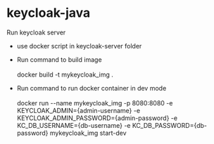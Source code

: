 # keycloak-java

Run keycloak server
- use docker script in keycloak-server folder

- Run command to build image <br/><br/>
	docker build -t mykeycloak_img .

- Run command to run docker container in dev mode  <br/><br/>
	docker run --name mykeycloak_img -p 8080:8080 -e KEYCLOAK_ADMIN={admin-username} -e KEYCLOAK_ADMIN_PASSWORD={admin-password} -e KC_DB_USERNAME={db-username} -e KC_DB_PASSWORD={db-password} mykeycloak_img start-dev

